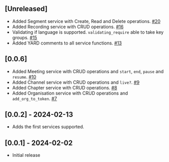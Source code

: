 ## [Unreleased]
- Added Segment service with Create, Read and Delete operations. [#20](https://github.com/Swiftner/swiftner_ruby/pull/20)
- Added Recording service with CRUD operations. [#16](https://github.com/Swiftner/swiftner_ruby/pull/16)
- Validating if language is supported. `validating_require` able to take key groups. [#15](https://github.com/Swiftner/swiftner_ruby/pull/15)
- Added YARD comments to all service functions. [#13](https://github.com/Swiftner/swiftner_ruby/pull/13)
 
## [0.0.6]
- Added Meeting service with CRUD operations and `start`, `end`, `pause` and `resume`. [#10](https://github.com/Swiftner/swiftner_ruby/pull/10)
- Added Channel service with CRUD operations and `live?`. [#9](https://github.com/Swiftner/swiftner_ruby/pull/9)
- Added Chapter service with CRUD operations. [#8](https://github.com/Swiftner/swiftner_ruby/pull/8)
- Added Organisation service with CRUD operations and `add_org_to_token`. [#7](https://github.com/Swiftner/swiftner_ruby/pull/7)

## [0.0.2] - 2024-02-13

-  Adds the first services supported.

## [0.0.1] - 2024-02-02

- Initial release
